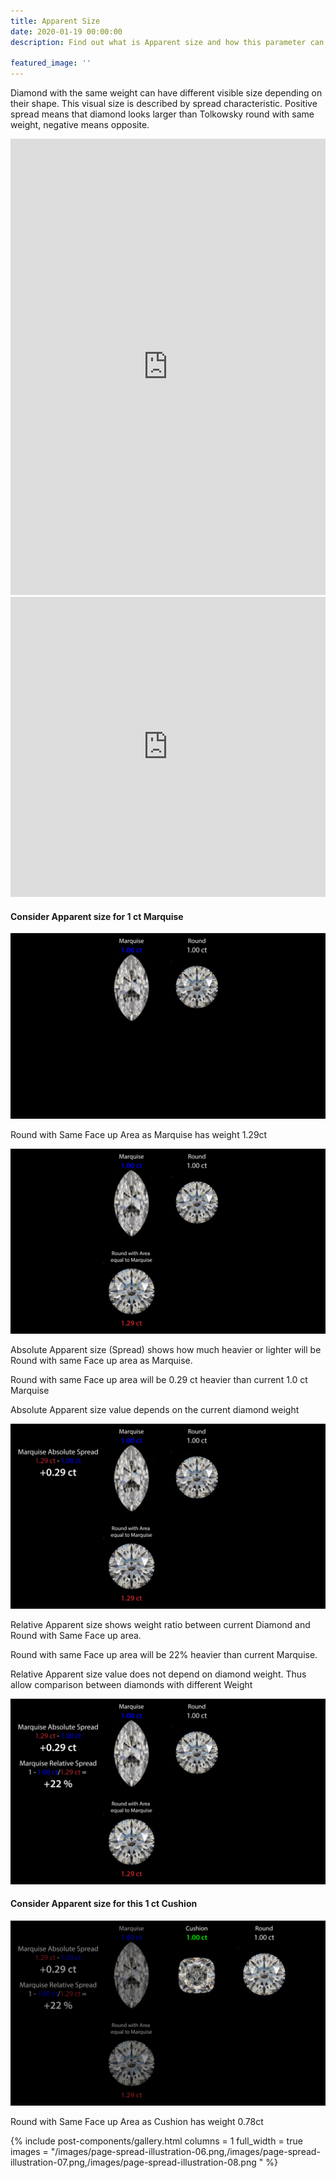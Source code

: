 ```yaml
---
title: Apparent Size
date: 2020-01-19 00:00:00
description: Find out what is Apparent size and how this parameter can be used for diamond selection

featured_image: ''
---
```


Diamond with the same weight can have different visible size depending on their shape. This visual size is described by spread characteristic. Positive spread means that diamond looks larger than Tolkowsky round with same weight, negative means opposite.

<div class="widget-proportions">
<iframe
    name="Cutwise Widget"
    width="100%"
    height="730px"
    frameborder="0"
    src="https://widget.cutwise.com/report/v1/37753#proportions"
    allowfullscreen
    scrolling="no"
></iframe>
</div>

<div class="widget-performance">
<iframe
    name="Cutwise Widget"
    width="100%"
    height="480px"
    frameborder="0"
    src="https://widget.cutwise.com/performance/v1/37753#spread"
    allowfullscreen
    scrolling="no"
></iframe>
</div>


#### Consider Apparent size for 1 ct Marquise

![](/images/page-spread-illustration-01.png)

Round with Same Face up Area as Marquise has weight 1.29ct

![](/images/page-spread-illustration-02.png)

Absolute Apparent size (Spread) shows how much heavier or lighter will be Round with same Face up area as Marquise.

Round with same Face up area will be 0.29 ct heavier than current 1.0 ct Marquise

Absolute Apparent size value depends on the current diamond weight

![](/images/page-spread-illustration-03.png)

Relative Apparent size shows weight ratio between current Diamond and Round with Same Face up area.

Round with same Face up area will be 22% heavier than current Marquise.

Relative Apparent size value does not depend on diamond weight. Thus allow comparison between diamonds with different Weight

![](/images/page-spread-illustration-04.png)

#### Consider Apparent size for this 1 ct Cushion

![](/images/page-spread-illustration-05.png)

Round with Same Face up Area as Cushion has weight 0.78ct

{% include post-components/gallery.html
	columns = 1
	full_width = true
	images = "/images/page-spread-illustration-06.png,/images/page-spread-illustration-07.png,/images/page-spread-illustration-08.png
	"
%}
